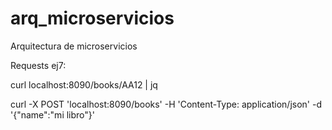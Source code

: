 # arq_microservicios
Arquitectura de microservicios


Requests ej7:

curl localhost:8090/books/AA12 | jq 

curl -X POST 'localhost:8090/books' -H 'Content-Type: application/json' -d '{"name":"mi libro"}'
